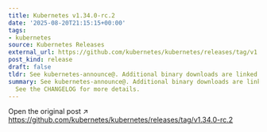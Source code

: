 ```yaml
---
title: Kubernetes v1.34.0-rc.2
date: '2025-08-20T21:15:15+00:00'
tags:
- kubernetes
source: Kubernetes Releases
external_url: https://github.com/kubernetes/kubernetes/releases/tag/v1.34.0-rc.2
post_kind: release
draft: false
tldr: See kubernetes-announce@. Additional binary downloads are linked in the CHANGELOG.
summary: See kubernetes-announce@. Additional binary downloads are linked in the CHANGELOG.
  See the CHANGELOG for more details.
---
```

Open the original post ↗ https://github.com/kubernetes/kubernetes/releases/tag/v1.34.0-rc.2
